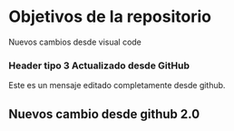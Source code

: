 # Objetivos de la repositorio

Nuevos cambios desde visual code

### Header tipo 3 Actualizado desde GitHub
Este es un mensaje editado completamente desde github.


## Nuevos cambio desde github 2.0
